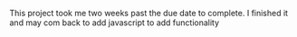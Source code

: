 This project took me two weeks past the due date to complete. I finished it and may com back to add javascript to add functionality